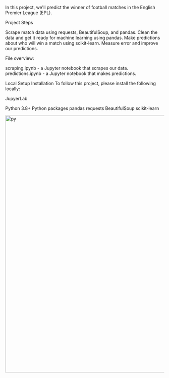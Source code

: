 
In this project, we'll predict the winner of football matches in the English Premier League (EPL).

Project Steps

Scrape match data using requests, BeautifulSoup, and pandas.
Clean the data and get it ready for machine learning using pandas.
Make predictions about who will win a match using scikit-learn.
Measure error and improve our predictions.

File overview:

scraping.ipynb - a Jupyter notebook that scrapes our data.
predictions.ipynb - a Jupyter notebook that makes predictions.

Local Setup
Installation
To follow this project, please install the following locally:

JupyerLab

Python 3.8+
Python packages
pandas
requests
BeautifulSoup
scikit-learn




<img width="812" alt="py" src="https://github.com/anjalikhushi/WebScraping-in-Python/assets/82653640/e3782b39-17d4-48c7-b3ff-681c8edd104f">
